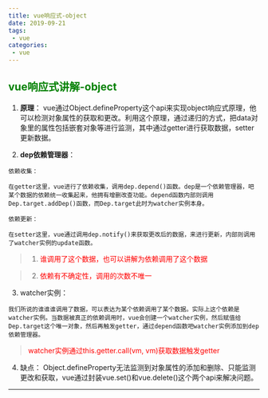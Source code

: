 ```yaml
---
title: vue响应式-object
date: 2019-09-21
tags:
 - vue
categories:
 - vue
---
```

## <font color=#008000>vue响应式讲解-object</font>

1. **原理**： vue通过Object.defineProperty这个api来实现object响应式原理，他可以检测对象属性的获取和更改。利用这个原理，通过递归的方式，把data对象里的属性包括嵌套对象等进行监测，其中通过getter进行获取数据，setter更新数据。

2. **dep依赖管理器**：
```
依赖收集：

在getter这里，vue进行了依赖收集，调用dep.depend()函数。dep是一个依赖管理器，吧某个数据的依赖统一收集起来，他拥有增删改查功能。depend函数内部则调用Dep.target.addDep()函数，而Dep.target此时为watcher实例本身。
  
依赖更新：

在setter这里，vue通过调用dep.notify()来获取更改后的数据，来进行更新，内部则调用了watcher实例的update函数。

```
>1. <font color=red>谁调用了这个数据，也可以讲解为依赖调用了这个数据</font>

>2. <font color=red>依赖有不确定性，调用的次数不唯一</font>

3. watcher实例：
```
我们所说的谁谁谁调用了数据，可以表达为某个依赖调用了某个数据。实际上这个依赖是watcher实例。当数据被真正的依赖调用时，vue会创建一个watcher实例，然后赋值给Dep.target这个唯一对象，然后再触发getter，通过depend函数吧watcher实例添加到dep依赖管理器。

```
><font color=red>watcher实例通过this.getter.call(vm, vm)获取数据触发getter</font>
4. 缺点： Object.defineProperty无法监测到对象属性的添加和删除、只能监测更改和获取，vue通过封装vue.set()和vue.delete()这个两个api来解决问题。

-----------

<Vssue />